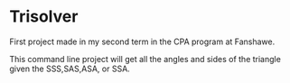 # Trisolver
First project made in my second term in the CPA program at Fanshawe.

This command line project will get all the angles and sides of the triangle given the SSS,SAS,ASA, or SSA.
